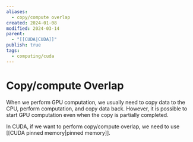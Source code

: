 ```yaml
---
aliases:
  - copy/compute overlap
created: 2024-01-08
modified: 2024-03-14
parent:
  - "[[CUDA|CUDA]]"
publish: true
tags:
  - computing/cuda
---
```


# Copy/compute Overlap
When we perform GPU computation, we usually need to copy data to the CPU, perform computation, and copy data back. However, it is possible to start GPU computation even when the copy is partially completed.

In CUDA, if we want to perform copy/compute overlap, we need to use [[CUDA pinned memory|pinned memory]].